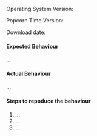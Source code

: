 Operating System Version:
<!-- OS X 10.11? Windows 10? Linux?-->

Popcorn Time Version:
<!-- What version of Popcorn Time are you running? -->

Download date:
<!-- When did you install Popcorn Time? -->

#### Expected Behaviour
<!-- What did you think the app was going to do? -->
...

#### Actual Behaviour
<!-- What does the app do instead? -->
...

#### Steps to repoduce the behaviour
<!-- What steps do we need to take to find the same bug that you found? -->

1. ...
2. ...
3. ...
